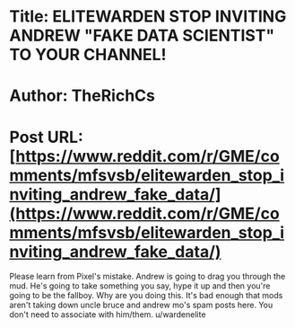 # Title: ELITEWARDEN STOP INVITING ANDREW "FAKE DATA SCIENTIST" TO YOUR CHANNEL!
# Author: TheRichCs
# Post URL: [https://www.reddit.com/r/GME/comments/mfsvsb/elitewarden_stop_inviting_andrew_fake_data/](https://www.reddit.com/r/GME/comments/mfsvsb/elitewarden_stop_inviting_andrew_fake_data/)


Please learn from Pixel's mistake. Andrew is going to drag you through the mud. He's going to take something you say, hype it up and then you're going to be the fallboy. Why are you doing this. It's bad enough that mods aren't taking down uncle bruce and andrew mo's spam posts here. You don't need to associate with him/them. u/wardenelite